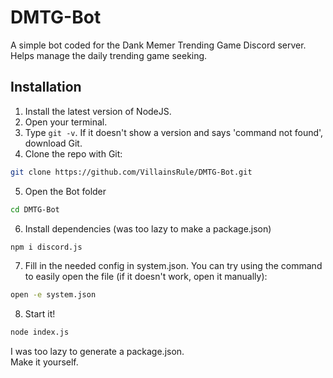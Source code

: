 # DMTG-Bot
A simple bot coded for the Dank Memer Trending Game Discord server.<br>
Helps manage the daily trending game seeking.

## Installation
1. Install the latest version of NodeJS.
2. Open your terminal.
3. Type `git -v`. If it doesn't show a version and says 'command not found', download Git.
4. Clone the repo with Git:
```bash
git clone https://github.com/VillainsRule/DMTG-Bot.git
```
5. Open the Bot folder
```bash
cd DMTG-Bot
```
6. Install dependencies (was too lazy to make a package.json)
```bash
npm i discord.js
```
7. Fill in the needed config in system.json. You can try using the command to easily open the file (if it doesn't work, open it manually):
```bash
open -e system.json
```
8. Start it!
```bash
node index.js
```

I was too lazy to generate a package.json.<br>
Make it yourself.
